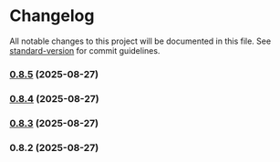 # Changelog

All notable changes to this project will be documented in this file. See [standard-version](https://github.com/conventional-changelog/standard-version) for commit guidelines.

### [0.8.5](https://github.com/vtempest/GRAB-URL/compare/v0.8.4...v0.8.5) (2025-08-27)

### [0.8.4](https://github.com/vtempest/GRAB-URL/compare/v0.8.3...v0.8.4) (2025-08-27)

### [0.8.3](https://github.com/vtempest/GRAB-URL/compare/v0.8.2...v0.8.3) (2025-08-27)

### 0.8.2 (2025-08-27)
